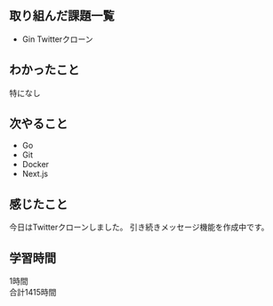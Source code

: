 ## 取り組んだ課題一覧
- Gin Twitterクローン

## わかったこと
特になし

## 次やること
- Go
- Git
- Docker
- Next.js

## 感じたこと
今日はTwitterクローンしました。
引き続きメッセージ機能を作成中です。

## 学習時間
1時間<br />
合計1415時間
